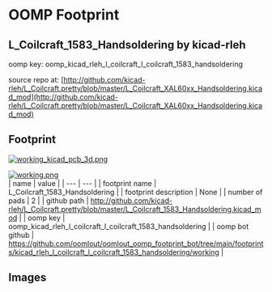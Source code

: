 # OOMP Footprint  
## L_Coilcraft_1583_Handsoldering  by kicad-rleh  
  
oomp key: oomp_kicad_rleh_l_coilcraft_l_coilcraft_1583_handsoldering  
  
source repo at: [http://github.com/kicad-rleh/L_Coilcraft.pretty/blob/master/L_Coilcraft_XAL60xx_Handsoldering.kicad_mod](http://github.com/kicad-rleh/L_Coilcraft.pretty/blob/master/L_Coilcraft_XAL60xx_Handsoldering.kicad_mod)  
## Footprint  
  
[![working_kicad_pcb_3d.png](working_kicad_pcb_3d_600.png)](working_kicad_pcb_3d.png)  
  
[![working.png](working_600.png)](working.png)  
| name | value | 
| --- | --- | 
| footprint name | L_Coilcraft_1583_Handsoldering | 
| footprint description | None | 
| number of pads | 2 | 
| github path | http://github.com/kicad-rleh/L_Coilcraft.pretty/blob/master/L_Coilcraft_1583_Handsoldering.kicad_mod | 
| oomp key | oomp_kicad_rleh_l_coilcraft_l_coilcraft_1583_handsoldering | 
| oomp bot github | https://github.com/oomlout/oomlout_oomp_footprint_bot/tree/main/footprints/kicad_rleh_l_coilcraft_l_coilcraft_1583_handsoldering/working | 
## Images  
